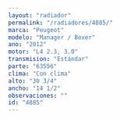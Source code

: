 ```yaml
---
layout: "radiador"
permalink: "/radiadores/4885/"
marca: "Peugeot"
modelo: "Manager / Boxer"
ano: "2012"
motor: "L4 2.3, 3.0"
transmision: "Estándar"
parte: "63556"
clima: "Con clima"
alto: "30 3/4"
ancho: "14 1/2"
observaciones: ""
id: "4885"
---
```


